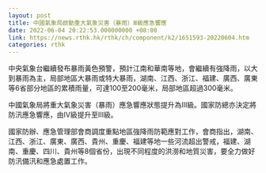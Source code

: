 ```yaml
---
layout: post
title: 中國氣象局啟動重大氣象災害（暴雨）Ⅲ級應急響應
date: 2022-06-04 20:22:53.000000000 +08:00
link: https://news.rthk.hk/rthk/ch/component/k2/1651593-20220604.htm
categories: rthk
---
```


中央氣象台繼續發布暴雨黃色預警，預計江南和華南等地，會繼續有強降雨，以大到暴雨為主，局部地區大暴雨或特大暴雨，湖南、江西、浙江、福建、廣西、廣東等6省部分地區的累積雨量，可達100至200毫米，局部地區超過300毫米。

中國氣象局將重大氣象災害（暴雨）應急響應狀態提升為Ⅲ級。國家防總亦決定將防汛應急響應，由Ⅳ級提升至Ⅲ級。

國家防辦、應急管理部會商調度重點地區強降雨防範應對工作，會商指出，湖南、江西、浙江、廣東、廣西、貴州、重慶、福建等地一些河流超出警戒，福建、湖南、重慶、四川、貴州等8個省份，出現不同程度的洪澇和地質災害，要全力做好防汛備汛和應急處置工作。
